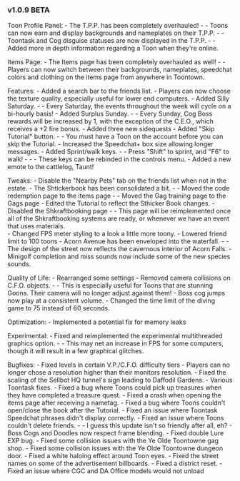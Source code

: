 ### v1.0.9 BETA

Toon Profile Panel:
    - The T.P.P. has been completely overhauled!
    - - Toons can now earn and display backgrounds and nameplates on their T.P.P.
    - - Toontask and Cog disguise statuses are now displayed in the T.P.P.
    - - Added more in depth information regarding a Toon when they're online.
    
Items Page:
    - The Items page has been completely overhauled as well!
    - - Players can now switch between their backgrounds, nameplates, speedchat colors and clothing on the items page from anywhere in Toontown.

Features:
    - Added a search bar to the friends list.
    - Players can now choose the texture quality, especially useful for lower end computers.
    - Added Silly Saturday.
    - - Every Saturday, the events throughout the week will cycle on a bi-hourly basis!
    - Added Surplus Sunday.
    - - Every Sunday, Cog Boss rewards will be increased by 1, with the exception of the C.E.O., which receives a +2 fire bonus.
    - Added three new sidequests
    - Added "Skip Tutorial" button.
    - - You must have a Toon on the account before you can skip the Tutorial.
    - Increased the Speedchat+ box size allowing longer messages.
    - Added Sprint/walk keys.
    - - Press "Shift" to sprint, and "F6" to walk!
    - - - These keys can be rebinded in the controls menu.
    - Added a new emote to the cattlelog, Taunt!
    
Tweaks:
    - Disable the "Nearby Pets" tab on the friends list when not in the estate.
    - The Shtickerbook has been consolidated a bit.
    - - Moved the code redemption page to the items page
    - - Moved the Gag training page to the Gags page
    - Edited the Tutorial to reflect the Sthicker Book changes.
    - Disabled the Shkraftbooking page
    - - This page will be reimplemented once all of the Shkraftbooking systems are ready, or whenever we have an event that uses materials.    
    - Changed FPS meter styling to a look a little more toony.
    - Lowered friend limit to 100 toons
    - Acorn Avenue has been enveloped into the waterfall.
    - - The design of the street now reflects the cavernous interior of Acorn Falls.
    - Minigolf completion and miss sounds now include some of the new species sounds.
    
Quality of Life:
    - Rearranged some settings
    - Removed camera collisions on C.F.O. objects.
    - - This is especially useful for Toons that are stunning Goons. Their camera will no longer adjust against them!
    - Boss cog jumps now play at a consistent volume.
    - Changed the time limit of the diving game to 75 instead of 60 seconds.
    
Optimization:
    - Implemented a potential fix for memory leaks

Experimental:
    - Fixed and reimplemented the experimental multithreaded graphics option.
    - - This may net an increase in FPS for some computers, though it will result in a few graphical glitches.

Bugfixes:
    - Fixed levels in certain V.P./C.F.O. difficulty tiers
    - Players can no longer chose a resolution higher than their monitors resolution.
    - Fixed the scaling of the Sellbot HQ tunnel's sign leading to Daffodil Gardens.
    - Various Toontask fixes.
    - Fixed a bug where Toons could pick up treasures when they have completed a treasure quest.
    - Fixed a crash when opening the items page after receiving a nametag.
    - Fixed a bug where Toons couldn't open/close the book after the Tutorial.
    - Fixed an issue where Toontask Speedchat phrases didn't display correctly.
    - Fixed an issue where Toons couldn't delete friends.
    - - I guess this update isn't so friendly after all, eh?
    - Boss Cogs and Doodles now respect frame blending.
    - Fixed double Lure EXP bug.
    - Fixed some collision issues with the Ye Olde Toontowne gag shop.
    - Fixed some collision issues with the Ye Olde Toontowne dungeon door.
    - Fixed a white haloing effect around Toon eyes.
    - Fixed the street names on some of the advertisement billboards.
    - Fixed a district reset.
    - Fixed an issue where CGC and DA Office models would not unload